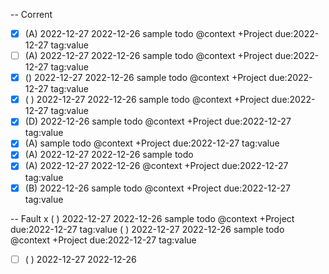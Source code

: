 -- Corrent
- [x] (A) 2022-12-27 2022-12-26 sample todo @context +Project due:2022-12-27 tag:value
- [ ] (A) 2022-12-27 2022-12-26 sample todo @context +Project due:2022-12-27 tag:value
- [x] () 2022-12-27 2022-12-26 sample todo @context +Project due:2022-12-27 tag:value
- [x] ( ) 2022-12-27 2022-12-26 sample todo @context +Project due:2022-12-27 tag:value
- [x] (D) 2022-12-26 sample todo @context +Project due:2022-12-27 tag:value
- [x] (A) sample todo @context +Project due:2022-12-27 tag:value
- [x] (A) 2022-12-27 2022-12-26 sample todo
- [x] (A) 2022-12-27 2022-12-26 @context +Project due:2022-12-27 tag:value
- [x] (B) 2022-12-26 sample todo @context +Project due:2022-12-27 tag:value

-- Fault
x ( ) 2022-12-27 2022-12-26 sample todo @context +Project due:2022-12-27 tag:value
( ) 2022-12-27 2022-12-26 sample todo @context +Project due:2022-12-27 tag:value
- [ ] ( ) 2022-12-27 2022-12-26
